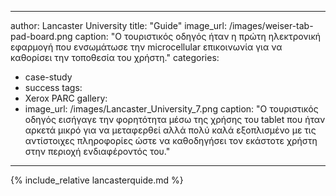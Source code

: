 ---
author: Lancaster University
title: "Guide"
image_url: /images/weiser-tab-pad-board.png
caption: "Ο τουριστικός οδηγός ήταν η πρώτη ηλεκτρονική εφαρμογή που ενσωμάτωσε την microcellular επικοινωνία για να καθορίσει την τοποθεσία του χρήστη."
categories:
  - case-study
  - success
tags:
  - Xerox PARC
gallery:
  - image_url: /images/Lancaster_University_7.png
    caption: "Ο τουριστικός οδηγός εισήγαγε την φορητότητα μέσω της χρήσης του tablet που ήταν αρκετά μικρό για να μεταφερθεί αλλά πολύ καλά εξοπλισμένο με τις αντίστοιχες πληροφορίες ώστε να καθοδηγήσει τον εκάστοτε χρήστη στην περιοχή ενδιαφέροντός του."
  ---

{% include_relative lancasterquide.md %}
